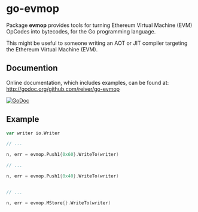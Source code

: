 # go-evmop

Package **evmop** provides tools for turning Ethereum Virtual Machine (EVM) OpCodes into bytecodes, for the Go programming language.

This might be useful to someone writing an AOT or JIT compiler targeting the Ethereum Virtual Machine (EVM).


## Documention

Online documentation, which includes examples, can be found at: http://godoc.org/github.com/reiver/go-evmop

[![GoDoc](https://godoc.org/github.com/reiver/go-evmop?status.svg)](https://godoc.org/github.com/reiver/go-evmop)


## Example

```go
var writer io.Writer

// ...

n, err = evmop.Push1{0x60}.WriteTo(writer)

// ...

n, err = evmop.Push1{0x40}.WriteTo(writer)


// ...

n, err = evmop.MStore{}.WriteTo(writer)

```
